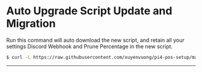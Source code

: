 # Auto Upgrade Script Update and Migration

Run this command will auto download the new script, and retain all your settings Discord Webhook and Prune Percentage in the new script.

```Bash
$ curl -L https://raw.githubusercontent.com/xuyenvuong/pi4-pos-setup/master/scripts/auto_upgrade_migration.sh | bash
```
---
